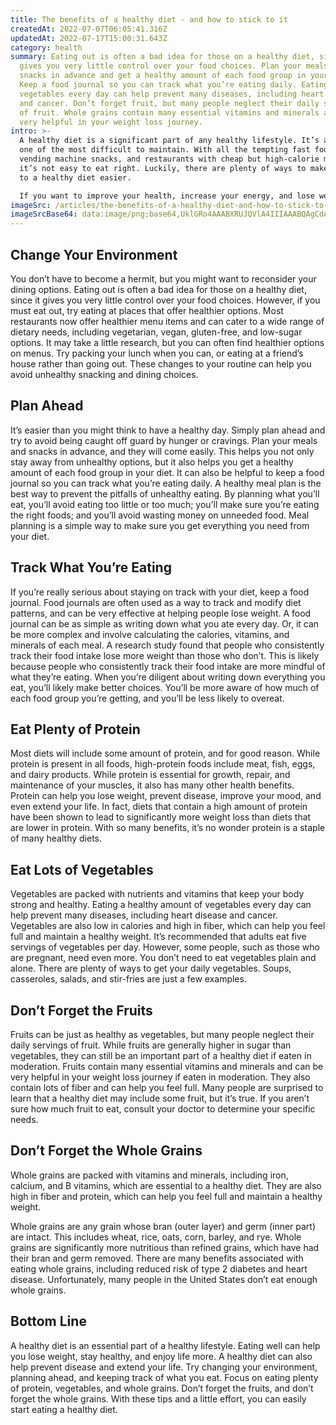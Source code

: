 ```yaml
---
title: The benefits of a healthy diet - and how to stick to it
createdAt: 2022-07-07T06:05:41.316Z
updatedAt: 2022-07-17T15:00:31.643Z
category: health
summary: Eating out is often a bad idea for those on a healthy diet, since it
  gives you very little control over your food choices. Plan your meals and
  snacks in advance and get a healthy amount of each food group in your diet.
  Keep a food journal so you can track what you’re eating daily. Eating lots of
  vegetables every day can help prevent many diseases, including heart disease
  and cancer. Don’t forget fruit, but many people neglect their daily servings
  of fruit. Whole grains contain many essential vitamins and minerals and can be
  very helpful in your weight loss journey.
intro: >-
  A healthy diet is a significant part of any healthy lifestyle. It’s also
  one of the most difficult to maintain. With all the tempting fast food,
  vending machine snacks, and restaurants with cheap but high-calorie meals,
  it’s not easy to eat right. Luckily, there are plenty of ways to make sticking
  to a healthy diet easier.

  If you want to improve your health, increase your energy, and lose weight—while still enjoying great food—a healthy diet is the way to do it. A healthy diet can help prevent disease and keep you feeling great. Following these tips can get you well on your way towards meeting your nutrition goals and eating a balanced diet that will keep you happy and healthy for life.
imageSrc: /articles/the-benefits-of-a-healthy-diet-and-how-to-stick-to-it.png
imageSrcBase64: data:image/png;base64,UklGRo4AAABXRUJQVlA4IIIAAABQAgCdASoKAAoAAUAmJbACdLoAEJUba6AxRKAA9rl2wPcZNbuxpov3jD9xia/pBL+QCLt6Pq2nu/Hnf9Fvr6y/J+DFs+DQHp34vih7coA2lbN/+EI9dWIqinvAjGOuo3rS68ZnYxoFNAaFZR/8qS/z/zL/ijx/9+xz+qf6Nl+Wn9wA
---
```


## Change Your Environment

You don’t have to become a hermit, but you might want to reconsider your dining options. Eating out is often a bad idea for those on a healthy diet, since it gives you very little control over your food choices. However, if you must eat out, try eating at places that offer healthier options.
Most restaurants now offer healthier menu items and can cater to a wide range of dietary needs, including vegetarian, vegan, gluten-free, and low-sugar options. It may take a little research, but you can often find healthier options on menus.
Try packing your lunch when you can, or eating at a friend’s house rather than going out. These changes to your routine can help you avoid unhealthy snacking and dining choices.

## Plan Ahead

It’s easier than you might think to have a healthy day. Simply plan ahead and try to avoid being caught off guard by hunger or cravings.
Plan your meals and snacks in advance, and they will come easily. This helps you not only stay away from unhealthy options, but it also helps you get a healthy amount of each food group in your diet. It can also be helpful to keep a food journal so you can track what you’re eating daily.
A healthy meal plan is the best way to prevent the pitfalls of unhealthy eating. By planning what you’ll eat, you’ll avoid eating too little or too much; you’ll make sure you’re eating the right foods; and you’ll avoid wasting money on unneeded food. Meal planning is a simple way to make sure you get everything you need from your diet.

## Track What You’re Eating

If you’re really serious about staying on track with your diet, keep a food journal. Food journals are often used as a way to track and modify diet patterns, and can be very effective at helping people lose weight. A food journal can be as simple as writing down what you ate every day. Or, it can be more complex and involve calculating the calories, vitamins, and minerals of each meal.
A research study found that people who consistently track their food intake lose more weight than those who don’t. This is likely because people who consistently track their food intake are more mindful of what they’re eating.
When you’re diligent about writing down everything you eat, you’ll likely make better choices. You’ll be more aware of how much of each food group you’re getting, and you’ll be less likely to overeat.

## Eat Plenty of Protein

Most diets will include some amount of protein, and for good reason. While protein is present in all foods, high-protein foods include meat, fish, eggs, and dairy products.
While protein is essential for growth, repair, and maintenance of your muscles, it also has many other health benefits. Protein can help you lose weight, prevent disease, improve your mood, and even extend your life.
In fact, diets that contain a high amount of protein have been shown to lead to significantly more weight loss than diets that are lower in protein.
With so many benefits, it’s no wonder protein is a staple of many healthy diets.

## Eat Lots of Vegetables

Vegetables are packed with nutrients and vitamins that keep your body strong and healthy. Eating a healthy amount of vegetables every day can help prevent many diseases, including heart disease and cancer.
Vegetables are also low in calories and high in fiber, which can help you feel full and maintain a healthy weight.
It’s recommended that adults eat five servings of vegetables per day. However, some people, such as those who are pregnant, need even more.
You don’t need to eat vegetables plain and alone. There are plenty of ways to get your daily vegetables. Soups, casseroles, salads, and stir-fries are just a few examples.

## Don’t Forget the Fruits

Fruits can be just as healthy as vegetables, but many people neglect their daily servings of fruit. While fruits are generally higher in sugar than vegetables, they can still be an important part of a healthy diet if eaten in moderation.
Fruits contain many essential vitamins and minerals and can be very helpful in your weight loss journey if eaten in moderation.
They also contain lots of fiber and can help you feel full.
Many people are surprised to learn that a healthy diet may include some fruit, but it’s true. If you aren’t sure how much fruit to eat, consult your doctor to determine your specific needs.

## Don’t Forget the Whole Grains

Whole grains are packed with vitamins and minerals, including iron, calcium, and B vitamins, which are essential to a healthy diet.
They are also high in fiber and protein, which can help you feel full and maintain a healthy weight.

Whole grains are any grain whose bran (outer layer) and germ (inner part) are intact. This includes wheat, rice, oats, corn, barley, and rye. Whole grains are significantly more nutritious than refined grains, which have had their bran and germ removed.
There are many benefits associated with eating whole grains, including reduced risk of type 2 diabetes and heart disease.
Unfortunately, many people in the United States don’t eat enough whole grains.

## Bottom Line

A healthy diet is an essential part of a healthy lifestyle. Eating well can help you lose weight, stay healthy, and enjoy life more. A healthy diet can also help prevent disease and extend your life.
Try changing your environment, planning ahead, and keeping track of what you eat. Focus on eating plenty of protein, vegetables, and whole grains. Don’t forget the fruits, and don’t forget the whole grains. With these tips and a little effort, you can easily start eating a healthy diet.
